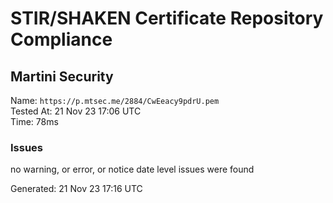 # STIR/SHAKEN Certificate Repository Compliance

## Martini Security

Name: `https://p.mtsec.me/2884/CwEeacy9pdrU.pem`\
Tested At: 21 Nov 23 17:06 UTC\
Time: 78ms

### Issues

no warning, or error, or notice date level issues were found

Generated: 21 Nov 23 17:16 UTC